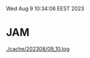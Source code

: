 Wed Aug  9 10:34:06 EEST 2023
# JAM
<a href='./cache/202308/09_10.log'>./cache/202308/09_10.log</a>
